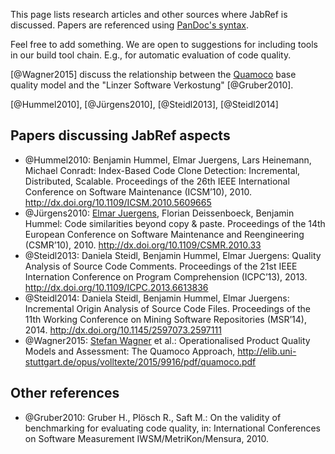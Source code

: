 This page lists research articles and other sources where JabRef is discussed.
Papers are referenced using [PanDoc's syntax](http://pandoc.org/README.html#citations).

Feel free to add something. We are open to suggestions for including tools in our build tool chain. E.g., for automatic evaluation of code quality.

[@Wagner2015] discuss the relationship between the [Quamoco](http://www.quamoco.de/) base quality model and the "Linzer Software Verkostung" [@Gruber2010].

[@Hummel2010], [@Jürgens2010], [@Steidl2013], [@Steidl2014]

## Papers discussing JabRef aspects
* @Hummel2010: Benjamin Hummel, Elmar Juergens, Lars Heinemann, Michael Conradt: Index-Based Code Clone Detection: Incremental, Distributed, Scalable. Proceedings of the 26th IEEE International Conference on Software Maintenance (ICSM’10), 2010. http://dx.doi.org/10.1109/ICSM.2010.5609665
* @Jürgens2010: [Elmar Juergens], Florian Deissenboeck, Benjamin Hummel: Code similarities beyond copy & paste. Proceedings of the 14th European Conference on Software Maintenance and Reengineering (CSMR’10), 2010. http://dx.doi.org/10.1109/CSMR.2010.33
* @Steidl2013: Daniela Steidl, Benjamin Hummel, Elmar Juergens: Quality Analysis of Source Code Comments. Proceedings of the 21st IEEE Internation Conference on Program Comprehension (ICPC’13), 2013. http://dx.doi.org/10.1109/ICPC.2013.6613836
* @Steidl2014: Daniela Steidl, Benjamin Hummel, Elmar Juergens: Incremental Origin Analysis of Source Code Files. Proceedings of the 11th Working Conference on Mining Software Repositories (MSR’14), 2014. http://dx.doi.org/10.1145/2597073.2597111
* @Wagner2015: [Stefan Wagner] et al.: Operationalised Product Quality Models and Assessment:
The Quamoco Approach, http://elib.uni-stuttgart.de/opus/volltexte/2015/9916/pdf/quamoco.pdf

## Other references
* @Gruber2010: Gruber H., Plösch R., Saft M.: On the validity of benchmarking for evaluating code quality, in: International Conferences on Software Measurement IWSM/MetriKon/Mensura, 2010. 

  [Elmar Juergens]: https://www.cqse.eu/de/team/elmar-juergens/
  [Stefan Wagner]: http://www.uni-stuttgart.de/hkom/experten/experten/wagner.html